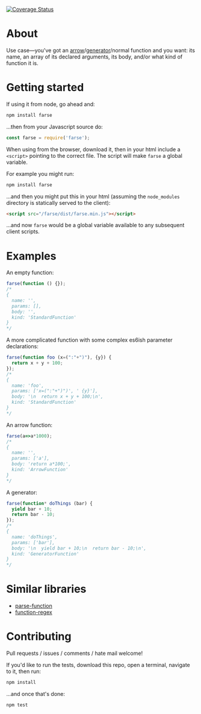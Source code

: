 [![Coverage Status](https://coveralls.io/repos/github/omriBernstein/farse/badge.svg?branch=master)](https://coveralls.io/github/omriBernstein/farse?branch=master)

# About

Use case—you've got an [arrow](https://developer.mozilla.org/en-US/docs/Web/JavaScript/Reference/Functions/Arrow_functions)/[generator](https://developer.mozilla.org/en-US/docs/Web/JavaScript/Reference/Statements/function*)/normal function and you want: its name, an array of its declared arguments, its body, and/or what kind of function it is.

# Getting started

If using it from node, go ahead and:

```bash
npm install farse
```

...then from your Javascript source do:

```js
const farse = require('farse');
```

When using from the browser, download it, then in your html include a `<script>` pointing to the correct file. The script will make `farse` a global variable.

For example you might run:

```bash
npm install farse
``` 

...and then you might put this in your html (assuming the `node_modules` directory is statically served to the client):

```html
<script src="/farse/dist/farse.min.js"></script>
```

...and now `farse` would be a global variable available to any subsequent client scripts.

# Examples

An empty function:

```js
farse(function () {});
/*
{
  name: '',
  params: [],
  body: '',
  kind: 'StandardFunction'
}
*/
```

A more complicated function with some complex es6ish parameter declarations:

```js
farse(function foo (x=(":"+")"), {y}) {
  return x + y + 100;
});
/*
{
  name: 'foo',
  params: ['x=(":"+")")', ' {y}'],
  body: '\n  return x + y + 100;\n',
  kind: 'StandardFunction'
}
*/
```

An arrow function:

```js
farse(a=>a*1000);
/*
{
  name: '',
  params: ['a'],
  body: 'return a*100;',
  kind: 'ArrowFunction'
}
*/
```

A generator:

```js
farse(function* doThings (bar) {
  yield bar + 10;
  return bar - 10;
});
/*
{
  name: 'doThings',
  params: ['bar'],
  body: '\n  yield bar + 10;\n  return bar - 10;\n',
  kind: 'GeneratorFunction'
}
*/
```

# Similar libraries

* [parse-function](https://www.npmjs.com/package/parse-function)
* [function-regex](https://www.npmjs.com/package/function-regex)

# Contributing

Pull requests / issues / comments / hate mail welcome!

If you'd like to run the tests, download this repo, open a terminal, navigate to it, then run:

```bash
npm install
```

...and once that's done:

```bash
npm test
```
